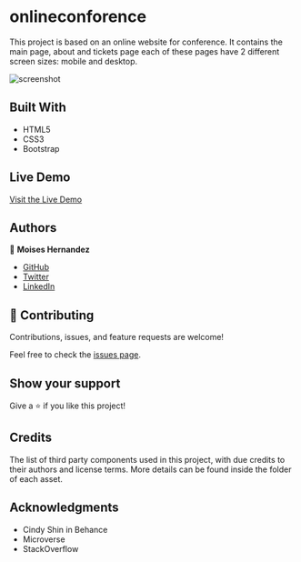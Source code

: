 # onlineconforence
This project is based on an online website for conference. 
It contains the main page, about and tickets page each of 
these pages have 2 different screen sizes: mobile and desktop.

![screenshot]()

## Built With

- HTML5
- CSS3
- Bootstrap

## Live Demo

[Visit the Live Demo](https://mhdez221993.github.io/css-ninja/)

## Authors


👤 **Moises Hernandez**

- [GitHub](https://github.com/Mhdez221993)
- [Twitter](https://twitter.com/MoisesH42060050)
- [LinkedIn](https://www.linkedin.com/in/moises-hernandez-9bbb17145/)

## 🤝 Contributing

Contributions, issues, and feature requests are welcome!

Feel free to check the [issues page](../../issues/).

## Show your support

Give a ⭐️ if you like this project!

## Credits

The list of third party components used in this project, with due credits to their authors and license terms. More details can be found inside the folder of each asset.


## Acknowledgments


- Cindy Shin in Behance
- Microverse
- StackOverflow
